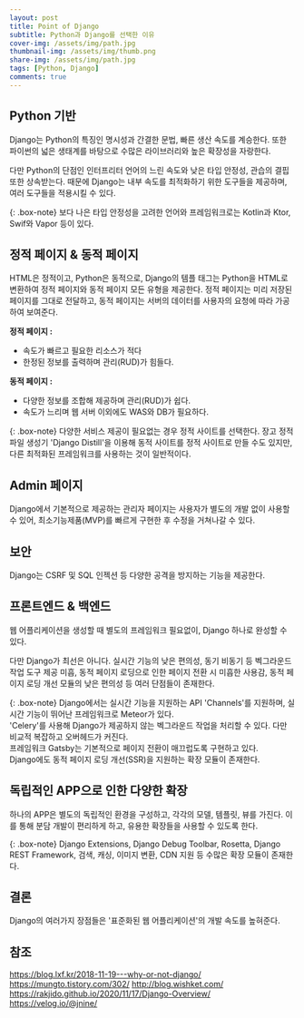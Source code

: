 ```yaml
---
layout: post
title: Point of Django
subtitle: Python과 Django를 선택한 이유
cover-img: /assets/img/path.jpg
thumbnail-img: /assets/img/thumb.png
share-img: /assets/img/path.jpg
tags: [Python, Django]
comments: true
---
```


## Python 기반

Django는 Python의 특징인 명시성과 간결한 문법, 빠른 생산 속도를 계승한다. 또한 파이썬의 넓은 생태계를 바탕으로 수많은 라이브러리와 높은 확장성을 자랑한다.

다만 Python의 단점인 인터프리터 언어의 느린 속도와 낮은 타입 안정성, 관습의 결핍 또한 상속받는다. 때문에 Django는 내부 속도를 최적화하기 위한 도구들을 제공하며, 여러 도구들을 적용시킬 수 있다.

{: .box-note}
보다 나은 타입 안정성을 고려한 언어와 프레임워크로는 Kotlin과 Ktor, Swif와 Vapor 등이 있다.




## 정적 페이지 & 동적 페이지

HTML은 정적이고, Python은 동적으로, Django의 템플 태그는 Python을 HTML로 변환하여 정적 페이지와 동적 페이지 모든 유형을 제공한다. 정적 페이지는 미리 저장된 페이지를 그대로 전달하고, 동적 페이지는 서버의 데이터를 사용자의 요청에 따라 가공하여 보여준다.

**정적 페이지 :**
 - 속도가 빠르고 필요한 리소스가 적다
 - 한정된 정보를 출력하며 관리(RUD)가 힘들다.

**동적 페이지 :**
  - 다양한 정보를 조합해 제공하며 관리(RUD)가 쉽다.
  - 속도가 느리며 웹 서버 이외에도 WAS와 DB가 필요하다.

{: .box-note}
다양한 서비스 제공이 필요없는 경우 정적 사이트를 선택한다. 장고 정적 파일 생성기 'Django Distill'을 이용해 동적 사이트를 정적 사이트로 만들 수도 있지만, 다른 최적화된 프레임워크를 사용하는 것이 일반적이다.




## Admin 페이지

Django에서 기본적으로 제공하는 관리자 페이지는 사용자가 별도의 개발 없이 사용할 수 있어, 최소기능제품(MVP)를 빠르게 구현한 후 수정을 거쳐나갈 수 있다.




## 보안

Django는 CSRF 및 SQL 인젝션 등 다양한 공격을 방지하는 기능을 제공한다.




## 프론트엔드 & 백엔드
웹 어플리케이션을 생성할 때 별도의 프레임워크 필요없이, Django 하나로 완성할 수 있다.

다만 Django가 최선은 아니다. 실시간 기능의 낮은 편의성, 동기 비동기 등 벡그라운드 작업 도구 제공 미흡, 동적 페이지 로딩으로 인한 페이지 전환 시 미흡한 사용감, 동적 페이지 로딩 개선 모듈의 낮은 편의성 등 여러 단점들이 존재한다.

{: .box-note}
Django에서는 실시간 기능을 지원하는 API 'Channels'를 지원하며, 실시간 기능이 뛰어난 프레임워크로 Meteor가 있다.  
'Celery'를 사용해 Django가 제공하지 않는 벡그라운드 작업을 처리할 수 있다. 다만 비교적 복잡하고 오버헤드가 커진다.  
프레임워크 Gatsby는 기본적으로 페이지 전환이 매끄럽도록 구현하고 있다.  
Django에도 동적 페이지 로딩 개선(SSR)을 지원하는 확장 모듈이 존재한다.  




## 독립적인 APP으로 인한 다양한 확장

하나의 APP은 별도의 독립적인 환경을 구성하고, 각각의 모델, 템플릿, 뷰를 가진다. 이를 통해 분담 개발이 편리하게 하고, 유용한 확장들을 사용할 수 있도록 한다.

{: .box-note}
Django Extensions, Django Debug Toolbar, Rosetta, Django REST Framework, 검색, 캐싱, 이미지 변환, CDN 지원 등 수많은 확장 모듈이 존재한다.




## 결론

Django의 여러가지 장점들은 '표준화된 웹 어플리케이션'의 개발 속도를 높혀준다.




## 참조
https://blog.lxf.kr/2018-11-19---why-or-not-django/
https://mungto.tistory.com/302/
http://blog.wishket.com/
https://rakjido.github.io/2020/11/17/Django-Overview/
https://velog.io/@jnine/
